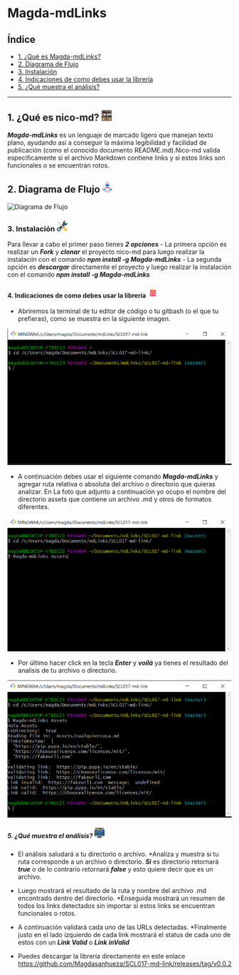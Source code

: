 # Magda-mdLinks

## Índice

* [1. ¿Qué es Magda-mdLinks?](#1¿Qué-es-Md-Links?)
* [2. Diagrama de Flujo](#2Diagrama-de-Flujo)
* [3. Instalación](#3Instalación)
* [4. Indicaciones de como debes usar la librería](#4Indicaciones-de-como-debes-usar-la-librería)
* [5. ¿Qué muestra el análisis?](#3¿Qué-muestra-el-análisis?)


***

## 1. ¿Qué es nico-md?  ![libreria](https://github.com/nicolarabarca/SCL017-md-link/blob/master/assets/libreria.png)

***Magda-mdLinks*** es un lenguaje de marcado ligero que manejan texto plano, ayudando asi a conseguir la máxima legibilidad y facilidad de  publicación (como  el conocido documento README.md).Nico-md valida especificamente si el archivo Markdown contiene links y si estos links son funcionales o se encuentran rotos.


## 2. Diagrama de Flujo ![diagrama](https://github.com/nicolarabarca/SCL017-md-link/blob/master/assets/diagrama-de-flujo%20(1).png)

![Diagrama de Flujo](https://github.com/nicolarabarca/SCL017-md-link/blob/Borrador/assets/Untitled%20Diagram%20(7).png)

### 3. Instalación  ![instalación](https://github.com/nicolarabarca/SCL017-md-link/blob/master/assets/repair-tools.png)


  Para llevar a cabo el primer paso tienes ***2 opciones***
    - La primera opción es realizar un ***Fork*** y ***clonar*** el proyecto nico-md para luego realizar la instalaciín con el comando ***npm install -g Magda-mdLinks*** 
    - La segunda opción es ***descargar*** directamente el proyecto y luego realizar la instalación con el comando ***npm install -g Magda-mdLinks***
    
#### 4. Indicaciones de como debes usar la librería ![indicaciones](https://github.com/nicolarabarca/SCL017-md-link/blob/master/assets/portapapeles.png)


  * Abriremos la terminal de tu editor de código o tu gitbash (o el que tu prefieras), como se muestra en la siguiente imagen.
  
  ![Terminal](https://github.com/Magdasanhueza/SCL017-md-link/blob/master/Assets/terminal%201.png)
  
  * A continuación debes usar el siguiente comando ***Magda-mdLinks*** y agregar ruta relativa o absoluta del archivo o directorio que quieras analizar. En La foto que adjunto a continuación yo ocupo el nombre del directorio assets que contiene un archivo .md y otros de formatos diferentes.
  
  ![Comando](https://github.com/Magdasanhueza/SCL017-md-link/blob/master/Assets/terminal%202.png)
  
  * Por último hacer  click en la tecla ***Enter*** y ***voilà*** ya tienes el resultado del analisis de tu archivo o directorio.
  
  ![Análisis](https://github.com/Magdasanhueza/SCL017-md-link/blob/master/Assets/terminal%203.png)
  
  
 ##### 5. ¿Qué muestra el análisis? ![análisis](https://github.com/nicolarabarca/SCL017-md-link/blob/master/assets/computadora.png)
 
  * El análisis saludará a tu directorio o archivo.
  *Analiza y muestra si tu ruta corresponde a un archivo o directorio. ***Si*** es directorio retornará ***true*** o de lo contrario retornará ***false*** y esto quiere decir que es un archivo.
  * Luego mostrará el resultado de la ruta y nombre del archivo .md encontrado dentro del directorio.
  *Enseguida mostrará un resumen de todos los links detectados sin importar si estos links se encuentran funcionales o rotos.
  * A continuación validará cada uno de las URLs detectadas.
  *Finalmente justo en el lado izquierdo de cada link mostrará el status de cada uno de estos con un ***Link Valid*** o ***Link inValid***
  
  
  * Puedes descargar la librería directamente en este enlace https://github.com/Magdasanhueza/SCL017-md-link/releases/tag/v0.0.2
  
 
 
        
        
  
